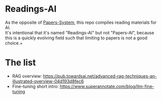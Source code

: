# Readings-AI

As the opposite of [Papers-System](https://github.com/ScottLinnn/Papers-System), this repo compiles reading materials for AI.  
It's intentional that it's named "Readings-AI" but not "Papers-AI", because this is a quickly evolving field such that limiting to papers is not a good choice.+


# The list

- RAG overview: https://pub.towardsai.net/advanced-rag-techniques-an-illustrated-overview-04d193d8fec6
- Fine-tuning short intro: https://www.superannotate.com/blog/llm-fine-tuning
